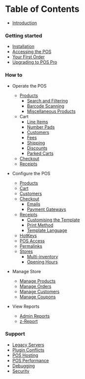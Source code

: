 # Table of Contents

* [Introduction](README.md)

### Getting started
* [Installation](/getting-started/installation.md)
* [Accessing the POS](/getting-started/accessing-the-pos.md)
* [Your First Order](/getting-started/first-order.md)
* [Upgrading to POS Pro](/getting-started/woocommerce-pos-pro.md)

### How to
* Operate the POS
  * [Products](/how-to/operate/products.md)
    * [Search and Filtering](/how-to/operate/products/searching-filtering.md)
    * [Barcode Scanning](/how-to/operate/products/barcode-scanning.md)
    * [Miscellaneous Products](/how-to/operate/products/miscellaneous-products.md)
  * Cart
    * [Line Items](/how-to/operate/cart/line-items.md)
    * [Number Pads](/how-to/operate/cart/number-pads.md)
    * [Customers](/how-to/operate/cart/customers.md)
    * [Fees](/how-to/operate/cart/fees.md)
    * [Shipping](/how-to/operate/cart/shipping.md)
    * [Discounts](/how-to/operate/cart/discounts.md)
    * [Parked Carts](/how-to/operate/cart/parked-carts.md)
  * [Checkout](/how-to/operate/checkout.md)
  * [Receipts](/how-to/operate/receipts.md)

* Configure the POS
  * [Products](/how-to/configure/products.md)
  * [Cart](/how-to/configure/cart.md)
  * [Customers](/how-to/configure/customers.md)
  * [Checkout](/how-to/configure/checkout.md)
    * [Emails](/how-to/configure/checkout/emails.md)
    * [Payment Gateways](/how-to/configure/checkout/payment-gateways.md)
  * [Receipts](/how-to/configure/receipts.md)
    * [Customising the Template](/how-to/configure/receipts/customising-the-template.md)
    * [Print Method](/how-to/configure/receipts/print-method.md)
    * [Template Language](/how-to/configure/receipts/template-language.md)
  * [HotKeys](/how-to/configure/hotkeys.md)
  * [POS Access](/how-to/configure/pos-access.md)
  * [Permalinks](/how-to/configure/permalinks.md)
  * [Stores](/how-to/configure/stores.md)
    * [Multi-inventory](/how-to/configure/stores/multi-inventory.md)
    * [Opening Hours](/how-to/configure/stores/opening-hours.md)

* Manage Store
  * [Manage Products](/how-to/manage/products.md)
  * [Manage Orders](/how-to/manage/orders.md)
  * [Manage Customers](/how-to/manage/customers.md)
  * [Manage Coupons](/how-to/manage/coupons.md)

* View Reports
  * [Admin Reports](/how-to/view-reports/wc-admin-reports.md)
  * [z-Report](/how-to/view-reports/z-report.md)

### Support
* [Legacy Servers](support/legacy-servers.md)
* [Plugin Conflicts](support/plugin-conflicts.md)
* [POS Hosting](support/hosting.md)
* [POS Performance](support/pos-performance.md)
* [Debugging](support/debugging.md)
* [Security](support/security.md)